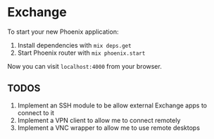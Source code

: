 # Exchange

To start your new Phoenix application:

1. Install dependencies with `mix deps.get`
2. Start Phoenix router with `mix phoenix.start`

Now you can visit `localhost:4000` from your browser.

## TODOS
1. Implement an SSH module to be allow external Exchange apps to connect to it
1. Implement a VPN client to allow me to connect remotely
1. Implement a VNC wrapper to allow me to use remote desktops